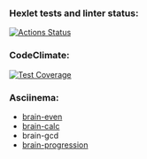### Hexlet tests and linter status:

[![Actions Status](https://github.com/Alayzcer/python-project-49/workflows/hexlet-check/badge.svg)](https://github.com/Alayzcer/python-project-49/actions)

### CodeClimate:

[![Test Coverage](https://api.codeclimate.com/v1/badges/348a176e1511ca661fda/test_coverage)](https://codeclimate.com/github/Alayzcer/python-project-49/test_coverage)

### Asciinema:

- [brain-even](https://asciinema.org/a/G0GQJTq14xdFY3lEDFomQI5Ts)
- [brain-calc](https://asciinema.org/a/cSqNci4gNsbhCcOtRbX9OF7iM)
- brain-gcd
- [brain-progression](https://asciinema.org/a/4EjfvEAz29A9ArHlUuD2lNXM0)

